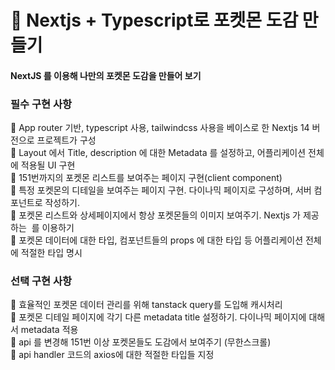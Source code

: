 # 👾 Nextjs + Typescript로 포켓몬 도감 만들기
#### NextJS 를 이용해 나만의 포켓몬 도감을 만들어 보기


### 필수 구현 사항 <br/>

📌 App router 기반, typescript 사용, tailwindcss 사용을 베이스로 한 Nextjs 14 버전으로 프로젝트가 구성<br/>
📌 Layout 에서 Title, description 에 대한 Metadata 를 설정하고, 어플리케이션 전체에 적용될 UI 구현<br/>
📌 151번까지의 포켓몬 리스트를 보여주는 페이지 구현(client component)<br/>
📌 특정 포켓몬의 디테일을 보여주는 페이지 구현. 다이나믹 페이지로 구성하며, 서버 컴포넌트로 작성하기.<br/>
📌 포켓몬 리스트와 상세페이지에서 항상 포켓몬들의 이미지 보여주기. Nextjs 가 제공하는 <Image> 를 이용하기<br/>
📌 포켓몬 데이터에 대한 타입, 컴포넌트들의 props 에 대한 타입 등 어플리케이션 전체에 적절한 타입 명시<br/>

### 선택 구현 사항 <br/>

📌 효율적인 포켓몬 데이터 관리를 위해 tanstack query를 도입해 캐시처리 <br/>
📌 포켓몬 디테일 페이지에 각기 다른 metadata title 설정하기. 다이나믹 페이지에 대해서 metadata 적용 <br/>
📌 api 를 변경해 151번 이상 포켓몬들도 도감에서 보여주기 (무한스크롤) <br/>
🚧 api handler 코드의 axios에 대한 적절한 타입들 지정 <br/>
